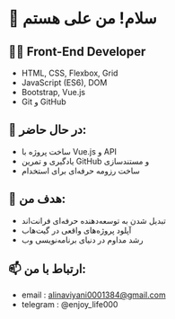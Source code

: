 # 👋 سلام! من علی هستم

## 👨‍💻 Front-End Developer

- HTML, CSS, Flexbox, Grid
- JavaScript (ES6), DOM
- Bootstrap, Vue.js
- Git و GitHub

## 🌱 در حال حاضر:
- ساخت پروژه با Vue.js و API
- یادگیری و تمرین GitHub و مستندسازی
- ساخت رزومه حرفه‌ای برای استخدام

## 🎯 هدف من:
- تبدیل شدن به توسعه‌دهنده حرفه‌ای فرانت‌اند
- آپلود پروژه‌های واقعی در گیت‌هاب
- رشد مداوم در دنیای برنامه‌نویسی وب

## 📫 ارتباط با من:
- email : alinaviyani0001384@gmail.com
- telegram : @enjoy_life000

